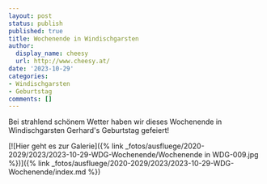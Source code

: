 ```yaml
---
layout: post
status: publish
published: true
title: Wochenende in Windischgarsten
author:
  display_name: cheesy
  url: http://www.cheesy.at/
date: '2023-10-29'
categories:
- Windischgarsten
- Geburtstag
comments: []
---
```

Bei strahlend schönem Wetter haben wir dieses Wochenende in Windischgarsten Gerhard's Geburtstag gefeiert!

[![Hier geht es zur Galerie]({% link _fotos/ausfluege/2020-2029/2023/2023-10-29-WDG-Wochenende/Wochenende in WDG-009.jpg %})]({% link _fotos/ausfluege/2020-2029/2023/2023-10-29-WDG-Wochenende/index.md %})